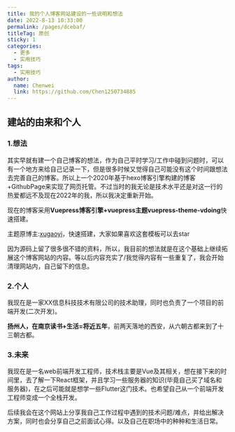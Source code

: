 ```yaml
---
title: 我的个人博客网站建设的一些说明和想法
date: 2022-8-13 10:33:00
permalink: /pages/dcebaf/
titleTag: 原创
sticky: 1
categories: 
  - 更多
  - 实用技巧
tags: 
  - 实用技巧
author: 
  name: Chenwei
  link: https://github.com/Chen1250734885
---
```

## 建站的由来和个人

### 1.想法

其实早就有建一个自己博客的想法，作为自己平时学习/工作中碰到问题时，可以有一个地方来给自己记录一下，但是很多时候又觉得自己可能没有这个时间跟想法去完善自己的博客。所以上一个2020年基于hexo博客引擎构建的博客+GithubPage来实现了网页托管。不过当时的我无论是技术水平还是对这一行的热爱都远不及现在2022年的我，所以我决定重新开始。

现在的博客采用**Vuepress博客引擎+vuepress主题vuepress-theme-vdoing**快速搭建。

主题原博主:[xugaoyi](https://github.com/xugaoyi)，快速搭建，大家如果喜欢这套模板可以去star

因为源码上留了很多很不错的资料，所以，我目前的想法就是在这个基础上继续拓展这个博客网站的内容。等以后内容充实了/我觉得内容有一些重复了，我会开始清理网站内，自己留下的信息。

### 2.个人

我现在是一家XX信息科技技术有限公司的技术助理，同时也负责了一个项目的前端开发(二次开发)。

**扬州人，在南京读书+生活=将近五年**，前两天落地的西安，从六朝古都来到了十三朝古都。

### 3.未来

我现在是一名web前端开发工程师，技术栈主要是Vue及其相关，想在接下来的时间里，去了解一下React框架，并且学习一些服务器的知识(毕竟自己买了域名和服务器)，在之后可能就是想学一些Flutter这门技术。也希望自己从一个前端开发工程师变成一个全栈开发。

后续我会在这个网站上分享我自己工作过程中遇到的技术问题/难点，并给出解决方案，同时也会分享自己之前面试心得。以及自己在职场中的种种和生活日常。

